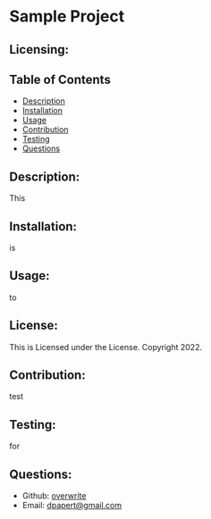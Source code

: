 # Sample Project

  ## Licensing:
  
  ## Table of Contents 
  - [Description](#description)
  - [Installation](#installation)
  - [Usage](#usage)
  - [Contribution](#contribution)
  - [Testing](#testing)
  - [Questions](#questions)
  ## Description:
  This 
  ## Installation:
  is
  ## Usage:
  to
  ## License:
  This is Licensed under the  License. Copyright 2022.
  ## Contribution:
  test
  ## Testing:
  for
  ## Questions:
  - Github: [overwrite](https://github.com/overwrite)
  - Email: dpapert@gmail.com